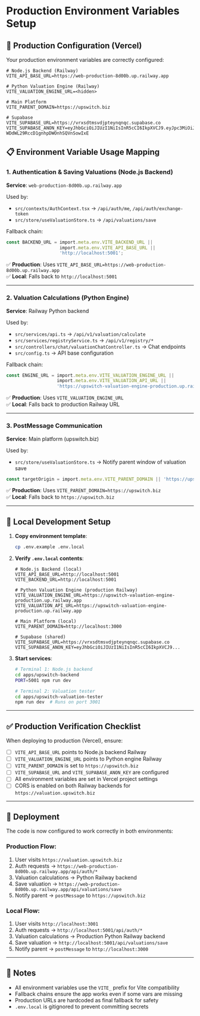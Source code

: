 # Production Environment Variables Setup

## 🎯 Production Configuration (Vercel)

Your production environment variables are correctly configured:

```env
# Node.js Backend (Railway)
VITE_API_BASE_URL=https://web-production-8d00b.up.railway.app

# Python Valuation Engine (Railway)
VITE_VALUATION_ENGINE_URL=<hidden>

# Main Platform
VITE_PARENT_DOMAIN=https://upswitch.biz

# Supabase
VITE_SUPABASE_URL=https://vrxsdtmsvdjpteynqnqc.supabase.co
VITE_SUPABASE_ANON_KEY=eyJhbGciOiJIUzI1NiIsInR5cCI6IkpXVCJ9.eyJpc3MiOiJzdXBhYmFzZSIsInJlZiI6InZyeHNkdG1zdmRqcHRleW5xbnFjIiwicm9sZSI6ImFub24iLCJpYXQiOjE3NTc1MDYzNTcsImV4cCI6MjA3MzA4MjM1N30.QPB6lW9GjET-WDdWL29RccD1gnhpDWOnhSQVnSowIxE
```

## 📋 Environment Variable Usage Mapping

### 1. **Authentication & Saving Valuations** (Node.js Backend)
**Service**: `web-production-8d00b.up.railway.app`

Used by:
- `src/contexts/AuthContext.tsx` → `/api/auth/me`, `/api/auth/exchange-token`
- `src/store/useValuationStore.ts` → `/api/valuations/save`

Fallback chain:
```typescript
const BACKEND_URL = import.meta.env.VITE_BACKEND_URL || 
                    import.meta.env.VITE_API_BASE_URL || 
                    'http://localhost:5001';
```

✅ **Production**: Uses `VITE_API_BASE_URL=https://web-production-8d00b.up.railway.app`  
✅ **Local**: Falls back to `http://localhost:5001`

---

### 2. **Valuation Calculations** (Python Engine)
**Service**: Railway Python backend

Used by:
- `src/services/api.ts` → `/api/v1/valuation/calculate`
- `src/services/registryService.ts` → `/api/v1/registry/*`
- `src/controllers/chat/valuationChatController.ts` → Chat endpoints
- `src/config.ts` → API base configuration

Fallback chain:
```typescript
const ENGINE_URL = import.meta.env.VITE_VALUATION_ENGINE_URL || 
                   import.meta.env.VITE_VALUATION_API_URL || 
                   'https://upswitch-valuation-engine-production.up.railway.app';
```

✅ **Production**: Uses `VITE_VALUATION_ENGINE_URL`  
✅ **Local**: Falls back to production Railway URL

---

### 3. **PostMessage Communication**
**Service**: Main platform (upswitch.biz)

Used by:
- `src/store/useValuationStore.ts` → Notify parent window of valuation save

```typescript
const targetOrigin = import.meta.env.VITE_PARENT_DOMAIN || 'https://upswitch.biz';
```

✅ **Production**: Uses `VITE_PARENT_DOMAIN=https://upswitch.biz`  
✅ **Local**: Falls back to `https://upswitch.biz`

---

## 🔧 Local Development Setup

1. **Copy environment template**:
   ```bash
   cp .env.example .env.local
   ```

2. **Verify `.env.local` contents**:
   ```env
   # Node.js Backend (local)
   VITE_API_BASE_URL=http://localhost:5001
   VITE_BACKEND_URL=http://localhost:5001
   
   # Python Valuation Engine (production Railway)
   VITE_VALUATION_ENGINE_URL=https://upswitch-valuation-engine-production.up.railway.app
   VITE_VALUATION_API_URL=https://upswitch-valuation-engine-production.up.railway.app
   
   # Main Platform (local)
   VITE_PARENT_DOMAIN=http://localhost:3000
   
   # Supabase (shared)
   VITE_SUPABASE_URL=https://vrxsdtmsvdjpteynqnqc.supabase.co
   VITE_SUPABASE_ANON_KEY=eyJhbGciOiJIUzI1NiIsInR5cCI6IkpXVCJ9...
   ```

3. **Start services**:
   ```bash
   # Terminal 1: Node.js backend
   cd apps/upswitch-backend
   PORT=5001 npm run dev
   
   # Terminal 2: Valuation tester
   cd apps/upswitch-valuation-tester
   npm run dev  # Runs on port 3001
   ```

---

## ✅ Production Verification Checklist

When deploying to production (Vercel), ensure:

- [ ] `VITE_API_BASE_URL` points to Node.js backend Railway
- [ ] `VITE_VALUATION_ENGINE_URL` points to Python engine Railway
- [ ] `VITE_PARENT_DOMAIN` is set to `https://upswitch.biz`
- [ ] `VITE_SUPABASE_URL` and `VITE_SUPABASE_ANON_KEY` are configured
- [ ] All environment variables are set in Vercel project settings
- [ ] CORS is enabled on both Railway backends for `https://valuation.upswitch.biz`

---

## 🚀 Deployment

The code is now configured to work correctly in both environments:

### Production Flow:
1. User visits `https://valuation.upswitch.biz`
2. Auth requests → `https://web-production-8d00b.up.railway.app/api/auth/*`
3. Valuation calculations → Python Railway backend
4. Save valuation → `https://web-production-8d00b.up.railway.app/api/valuations/save`
5. Notify parent → `postMessage` to `https://upswitch.biz`

### Local Flow:
1. User visits `http://localhost:3001`
2. Auth requests → `http://localhost:5001/api/auth/*`
3. Valuation calculations → Production Python Railway backend
4. Save valuation → `http://localhost:5001/api/valuations/save`
5. Notify parent → `postMessage` to `http://localhost:3000`

---

## 📝 Notes

- All environment variables use the `VITE_` prefix for Vite compatibility
- Fallback chains ensure the app works even if some vars are missing
- Production URLs are hardcoded as final fallback for safety
- `.env.local` is gitignored to prevent committing secrets


